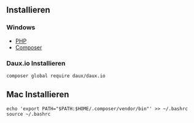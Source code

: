 ## Installieren

### Windows
* [PHP](https://windows.php.net/download)
* [Composer](https://getcomposer.org/)


### Daux.io Installieren

```
composer global require daux/daux.io

```


## Mac Installieren
```
echo 'export PATH="$PATH:$HOME/.composer/vendor/bin"' >> ~/.bashrc
source ~/.bashrc

````
